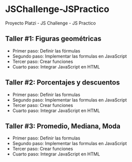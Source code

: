 # JSChallenge-JSPractico

Proyecto Platzi - JS Challenge - JS Practico

## Taller #1: Figuras geométricas

- Primer paso: Definir las fórmulas
- Segundo paso: Implementar las formulas en JavaScript
- Tercer paso: Crear funciones
- Cuarto paso: Integrar JavaScript en HTML

## Taller #2: Porcentajes y descuentos

- Primer paso: Definir las formulas
- Segundo paso: Implementar las formulas en JavaScript
- Tercer paso: Crear funciones
- Cuarto paso: Integrar JavaScript en HTML

## Taller #3: Promedio, Mediana, Moda

- Primer paso: Definir las formulas
- Segundo paso: Implementar las formulas en JavaScript
- Tercer paso: Crear funciones
- Cuarto paso: Integrar JavaScript en HTML
